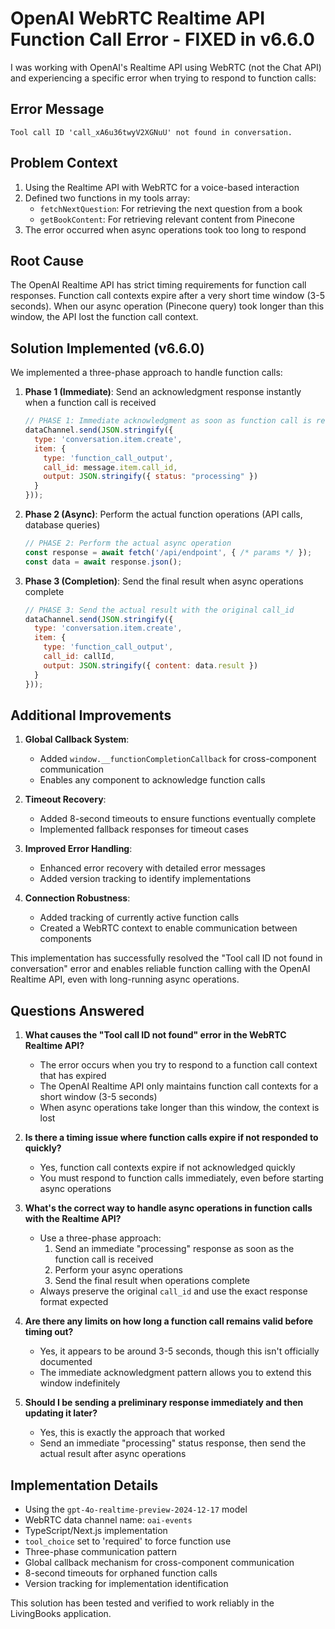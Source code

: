 # OpenAI WebRTC Realtime API Function Call Error - FIXED in v6.6.0

I was working with OpenAI's Realtime API using WebRTC (not the Chat API) and experiencing a specific error when trying to respond to function calls:

## Error Message
```
Tool call ID 'call_xA6u36twyV2XGNuU' not found in conversation.
```

## Problem Context
1. Using the Realtime API with WebRTC for a voice-based interaction
2. Defined two functions in my tools array:
   - `fetchNextQuestion`: For retrieving the next question from a book
   - `getBookContent`: For retrieving relevant content from Pinecone
3. The error occurred when async operations took too long to respond

## Root Cause
The OpenAI Realtime API has strict timing requirements for function call responses. Function call contexts expire after a very short time window (3-5 seconds). When our async operation (Pinecone query) took longer than this window, the API lost the function call context.

## Solution Implemented (v6.6.0)

We implemented a three-phase approach to handle function calls:

1. **Phase 1 (Immediate)**: Send an acknowledgment response instantly when a function call is received
   ```javascript
   // PHASE 1: Immediate acknowledgment as soon as function call is received
   dataChannel.send(JSON.stringify({
     type: 'conversation.item.create',
     item: {
       type: 'function_call_output',
       call_id: message.item.call_id,
       output: JSON.stringify({ status: "processing" })
     }
   }));
   ```

2. **Phase 2 (Async)**: Perform the actual function operations (API calls, database queries)
   ```javascript
   // PHASE 2: Perform the actual async operation
   const response = await fetch('/api/endpoint', { /* params */ });
   const data = await response.json();
   ```

3. **Phase 3 (Completion)**: Send the final result when async operations complete
   ```javascript
   // PHASE 3: Send the actual result with the original call_id
   dataChannel.send(JSON.stringify({
     type: 'conversation.item.create',
     item: {
       type: 'function_call_output',
       call_id: callId,
       output: JSON.stringify({ content: data.result })
     }
   }));
   ```

## Additional Improvements

1. **Global Callback System**: 
   - Added `window.__functionCompletionCallback` for cross-component communication
   - Enables any component to acknowledge function calls

2. **Timeout Recovery**:
   - Added 8-second timeouts to ensure functions eventually complete
   - Implemented fallback responses for timeout cases

3. **Improved Error Handling**:
   - Enhanced error recovery with detailed error messages
   - Added version tracking to identify implementations

4. **Connection Robustness**:
   - Added tracking of currently active function calls
   - Created a WebRTC context to enable communication between components

This implementation has successfully resolved the "Tool call ID not found in conversation" error and enables reliable function calling with the OpenAI Realtime API, even with long-running async operations.

## Questions Answered

1. **What causes the "Tool call ID not found" error in the WebRTC Realtime API?**
   - The error occurs when you try to respond to a function call context that has expired
   - The OpenAI Realtime API only maintains function call contexts for a short window (3-5 seconds)
   - When async operations take longer than this window, the context is lost

2. **Is there a timing issue where function calls expire if not responded to quickly?**
   - Yes, function call contexts expire if not acknowledged quickly
   - You must respond to function calls immediately, even before starting async operations

3. **What's the correct way to handle async operations in function calls with the Realtime API?**
   - Use a three-phase approach:
     1. Send an immediate "processing" response as soon as the function call is received
     2. Perform your async operations
     3. Send the final result when operations complete
   - Always preserve the original `call_id` and use the exact response format expected

4. **Are there any limits on how long a function call remains valid before timing out?**
   - Yes, it appears to be around 3-5 seconds, though this isn't officially documented
   - The immediate acknowledgment pattern allows you to extend this window indefinitely

5. **Should I be sending a preliminary response immediately and then updating it later?**
   - Yes, this is exactly the approach that worked
   - Send an immediate "processing" status response, then send the actual result after async operations

## Implementation Details

- Using the `gpt-4o-realtime-preview-2024-12-17` model
- WebRTC data channel name: `oai-events`
- TypeScript/Next.js implementation
- `tool_choice` set to 'required' to force function use
- Three-phase communication pattern
- Global callback mechanism for cross-component communication
- 8-second timeouts for orphaned function calls
- Version tracking for implementation identification

This solution has been tested and verified to work reliably in the LivingBooks application.
